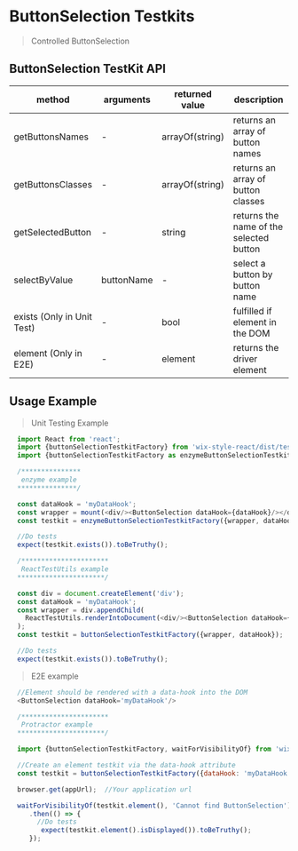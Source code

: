 # ButtonSelection Testkits

> Controlled ButtonSelection

## ButtonSelection TestKit API

| method | arguments | returned value | description |
|--------|-----------|----------------|-------------|
| getButtonsNames | - | arrayOf(string)	 | returns an array of button names |
| getButtonsClasses | - | arrayOf(string) | returns an array of button classes |
| getSelectedButton | - | string | returns the name of the selected button |
| selectByValue | buttonName | - | select a button by button name |
| exists (Only in Unit Test) | - | bool | fulfilled if element in the DOM |
| element (Only in E2E) | - | element | returns the driver element |

## Usage Example

> Unit Testing Example
```javascript
  import React from 'react';
  import {buttonSelectionTestkitFactory} from 'wix-style-react/dist/testkit';
  import {buttonSelectionTestkitFactory as enzymeButtonSelectionTestkitFactory} from 'wix-style-react/dist/testkit/enzyme';

  /***************
   enzyme example
  ***************/

  const dataHook = 'myDataHook';
  const wrapper = mount(<div/><ButtonSelection dataHook={dataHook}/></div>);
  const testkit = enzymeButtonSelectionTestkitFactory({wrapper, dataHook});

  //Do tests
  expect(testkit.exists()).toBeTruthy();

  /**********************
   ReactTestUtils example
  **********************/

  const div = document.createElement('div');
  const dataHook = 'myDataHook';
  const wrapper = div.appendChild(
    ReactTestUtils.renderIntoDocument(<div/><ButtonSelection dataHook={dataHook}/></div>, {dataHook})
  );
  const testkit = buttonSelectionTestkitFactory({wrapper, dataHook});

  //Do tests
  expect(testkit.exists()).toBeTruthy();
```


> E2E example
```javascript
  //Element should be rendered with a data-hook into the DOM
  <ButtonSelection dataHook='myDataHook'/>

  /**********************
   Protractor example
  **********************/

  import {buttonSelectionTestkitFactory, waitForVisibilityOf} from 'wix-style-react/dist/testkit/protractor';

  //Create an element testkit via the data-hook attribute
  const testkit = buttonSelectionTestkitFactory({dataHook: 'myDataHook'});

  browser.get(appUrl);  //Your application url

  waitForVisibilityOf(testkit.element(), 'Cannot find ButtonSelection')
     .then(() => {
       //Do tests
        expect(testkit.element().isDisplayed()).toBeTruthy();
     });
```
